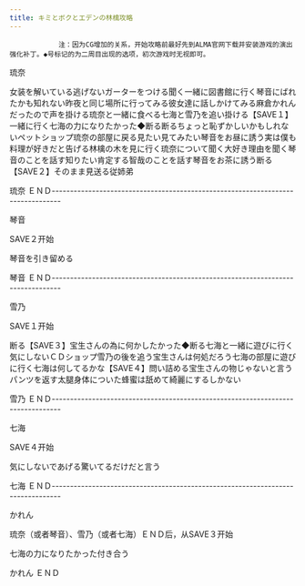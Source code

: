 ```yaml
---
title: キミとボクとエデンの林檎攻略
---
```


                注：因为CG增加的关系，开始攻略前最好先到ALMA官网下载并安装游戏的演出强化补丁。◆号标记的为二周目出现的选项，初次游戏时无视即可。

琉奈

女装を解いている逃げないガーターをつける聞く一緒に図書館に行く琴音にばれたかも知れない昨夜と同じ場所に行ってみる彼女達に話しかけてみる麻倉かれんだったので声を掛ける琉奈と一緒に食べる七海と雪乃を追い掛ける【SAVE１】一緒に行く七海の力になりたかった◆断る断るちょっと恥ずかしいかもしれないペットショップ琉奈の部屋に戻る見たい見てみたい琴音をお昼に誘う実は僕も料理が好きだと告げる林檎の木を見に行く琉奈について聞く大好き理由を聞く琴音のことを話す知りたい肯定する智哉のことを話す琴音をお茶に誘う断る【SAVE２】そのまま見送る従姉弟

琉奈 ＥＮＤ--------------------------------------------------------------------------------

琴音

SAVE２开始

琴音を引き留める

琴音 ＥＮＤ--------------------------------------------------------------------------------

雪乃

SAVE１开始

断る【SAVE３】宝生さんの為に何かしたかった◆断る七海と一緒に遊びに行く気にしないＣＤショップ雪乃の後を追う宝生さんは何処だろう七海の部屋に遊びに行く七海は何してるかな【SAVE４】問い詰める宝生さんの物じゃないと言うパンツを返す太腿身体についた蜂蜜は舐めて綺麗にするしかない

雪乃 ＥＮＤ--------------------------------------------------------------------------------

七海

SAVE４开始

気にしないであげる驚いてるだけだと言う

七海 ＥＮＤ--------------------------------------------------------------------------------

かれん

琉奈（或者琴音）、雪乃（或者七海）ＥＮＤ后，从SAVE３开始

七海の力になりたかった付き合う

かれん ＥＮＤ
              
